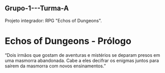 ## Grupo-1---Turma-A
Projeto integrador: RPG "Echos of Dungeons".

# Echos of Dungeons - Prólogo
“Dois irmãos que gostam de aventuras e mistérios se deparam presos em uma masmorra abandonada. Cabe a eles decifrar os enigmas juntos para saírem da masmorra com novos ensinamentos.” 
